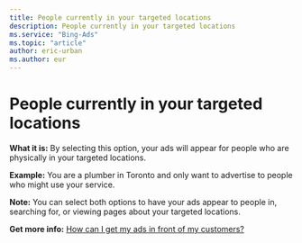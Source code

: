 ```yaml
---
title: People currently in your targeted locations
description: People currently in your targeted locations
ms.service: "Bing-Ads"
ms.topic: "article"
author: eric-urban
ms.author: eur
---
```


# People currently in your targeted locations

**What it is:**      By selecting this option, your ads will appear for people who are physically in your targeted locations.

**Example:**      You are a plumber in Toronto and only want to advertise to people who might use your service.

**Note:**      You can select both options to have your ads appear to people in, searching for, or viewing pages about your targeted locations.

**Get more info:**     [How can I get my ads in front of my customers?](../hlp_BA_CONC_Targeting.md)


